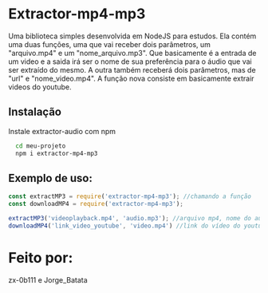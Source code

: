 
# Extractor-mp4-mp3

Uma biblioteca simples desenvolvida em NodeJS para estudos. Ela contém uma duas funções, uma que vai receber dois parâmetros, um  "arquivo.mp4" e um "nome_arquivo.mp3". Que basicamente é a entrada de um video e a saida irá ser o nome de sua preferência para o áudio que vai ser extraído do mesmo. A outra também receberá dois parâmetros, mas de "url" e "nome_video.mp4". A função nova consiste em basicamente extrair videos do youtube.


## Instalação

Instale extractor-audio com npm

```bash
  cd meu-projeto
  npm i extractor-mp4-mp3
```
    
## Exemplo de uso:

```javascript
const extractMP3 = require('extractor-mp4-mp3'); //chamando a função
const downloadMP4 = require('extractor-mp4-mp3');

extractMP3('videoplayback.mp4', 'audio.mp3'); //arquivo mp4, nome do audio extraido
downloadMP4('link_video_youtube', 'video.mp4') //link do vídeo do youtube, nome do video extraido
```

# Feito por:
zx-0b111 e Jorge_Batata
